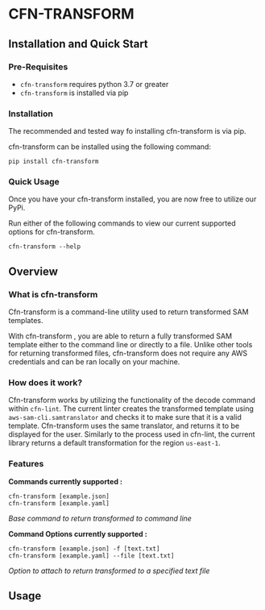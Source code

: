 <p align="center">
</p>

# CFN-TRANSFORM

## Installation and Quick Start
### Pre-Requisites
- `cfn-transform` requires python 3.7 or greater 
- `cfn-transform` is installed via pip
### Installation
The recommended and tested way fo installing cfn-transform is via pip. 

cfn-transform can be installed using the following command: 
```
pip install cfn-transform
```

### Quick Usage 
Once you have your cfn-transform installed, you are now free to utilize our PyPi.

Run either of the following commands to view our current supported options for cfn-transform.

```
cfn-transform --help
```
## Overview
### What is cfn-transform
Cfn-transform is a command-line utility used to return transformed SAM templates.

With cfn-transform , you are able to return a fully transformed SAM template either to the command line or directly to a file. Unlike other tools for returning transformed files, cfn-transform does not require any AWS credentials and can be ran locally on your machine. 
### How does it work? 
Cfn-transform works by utilizing the functionality of the decode command within `cfn-lint`. The current linter creates the transformed template using `aws-sam-cli.samtranslator` and checks it to make sure that it is a valid template. Cfn-transform uses the same translator, and returns it to be displayed for the user. Similarly to the process used in cfn-lint, the current library returns a default transformation for the region `us-east-1`. 

### Features
**Commands currently supported :**
```
cfn-transform [example.json]
cfn-transform [example.yaml]
```
*Base command to return transformed to command line* 

**Command Options currently supported :**
```
cfn-transform [example.json] -f [text.txt]
cfn-transform [example.yaml] --file [text.txt]
```
*Option to attach to return transformed to a specified text file*
## Usage